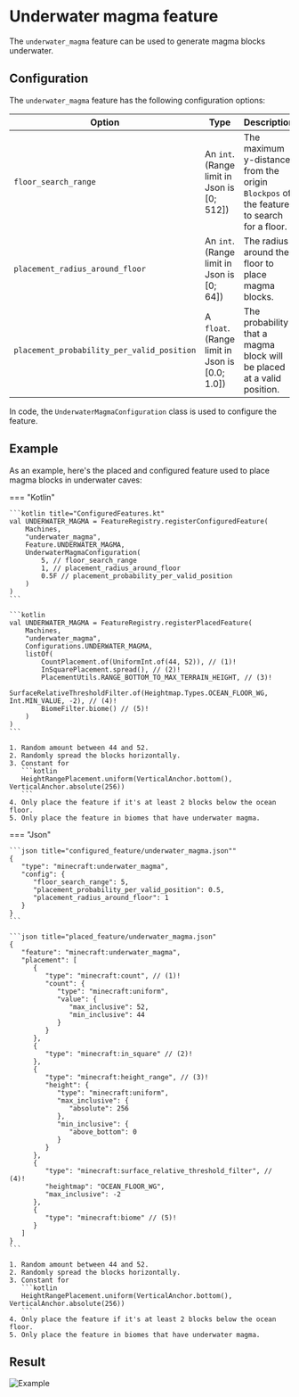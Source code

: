 # Underwater magma feature

The `underwater_magma` feature can be used to generate magma blocks underwater.

## Configuration

The `underwater_magma` feature has the following configuration options:

| Option                                     | Type                                            | Description                                                                             |
|--------------------------------------------|-------------------------------------------------|-----------------------------------------------------------------------------------------|
| `floor_search_range`                       | An `int`. (Range limit in Json is $[0;512]$)    | The maximum y-distance from the origin `Blockpos` of the feature to search for a floor. |
| `placement_radius_around_floor`            | An `int`. (Range limit in Json is $[0;64]$)     | The radius around the floor to place magma blocks.                                      |
| `placement_probability_per_valid_position` | A `float`. (Range limit in Json is $[0.0;1.0]$) | The probability that a magma block will be placed at a valid position.                  |

In code, the `UnderwaterMagmaConfiguration` class is used to configure the feature.


## Example

As an example, here's the placed and configured feature used to place magma blocks in underwater caves:

=== "Kotlin"

    ```kotlin title="ConfiguredFeatures.kt"
    val UNDERWATER_MAGMA = FeatureRegistry.registerConfiguredFeature(
        Machines,
        "underwater_magma",
        Feature.UNDERWATER_MAGMA,
        UnderwaterMagmaConfiguration(
            5, // floor_search_range
            1, // placement_radius_around_floor
            0.5F // placement_probability_per_valid_position
        )
    )
    ```
    
    ```kotlin
    val UNDERWATER_MAGMA = FeatureRegistry.registerPlacedFeature(
        Machines,
        "underwater_magma",
        Configurations.UNDERWATER_MAGMA,
        listOf(
            CountPlacement.of(UniformInt.of(44, 52)), // (1)!
            InSquarePlacement.spread(), // (2)!
            PlacementUtils.RANGE_BOTTOM_TO_MAX_TERRAIN_HEIGHT, // (3)!
            SurfaceRelativeThresholdFilter.of(Heightmap.Types.OCEAN_FLOOR_WG, Int.MIN_VALUE, -2), // (4)!
            BiomeFilter.biome() // (5)!
        )
    )
    ```
    
    1. Random amount between 44 and 52.
    2. Randomly spread the blocks horizontally.
    3. Constant for
       ```kotlin
       HeightRangePlacement.uniform(VerticalAnchor.bottom(), VerticalAnchor.absolute(256))
       ```
    4. Only place the feature if it's at least 2 blocks below the ocean floor.
    5. Only place the feature in biomes that have underwater magma.

=== "Json"

    ```json title="configured_feature/underwater_magma.json""
    {
       "type": "minecraft:underwater_magma",
       "config": {
          "floor_search_range": 5,
          "placement_probability_per_valid_position": 0.5,
          "placement_radius_around_floor": 1
       }
    }
    ```
    
    ```json title="placed_feature/underwater_magma.json"
    {
       "feature": "minecraft:underwater_magma",
       "placement": [
          {
             "type": "minecraft:count", // (1)!
             "count": {
                "type": "minecraft:uniform",
                "value": {
                   "max_inclusive": 52,
                   "min_inclusive": 44
                }
             }
          },
          {
             "type": "minecraft:in_square" // (2)!
          },
          {
             "type": "minecraft:height_range", // (3)!
             "height": {
                "type": "minecraft:uniform",
                "max_inclusive": {
                   "absolute": 256
                },
                "min_inclusive": {
                   "above_bottom": 0
                }
             }
          },
          {
             "type": "minecraft:surface_relative_threshold_filter", // (4)!
             "heightmap": "OCEAN_FLOOR_WG",
             "max_inclusive": -2
          },
          {
             "type": "minecraft:biome" // (5)!
          }
       ]
    }
    ```

    1. Random amount between 44 and 52.
    2. Randomly spread the blocks horizontally.
    3. Constant for
       ```kotlin
       HeightRangePlacement.uniform(VerticalAnchor.bottom(), VerticalAnchor.absolute(256))
       ```
    4. Only place the feature if it's at least 2 blocks below the ocean floor.
    5. Only place the feature in biomes that have underwater magma.

## Result

![Example](https://i.imgur.com/MERVDnv.png)